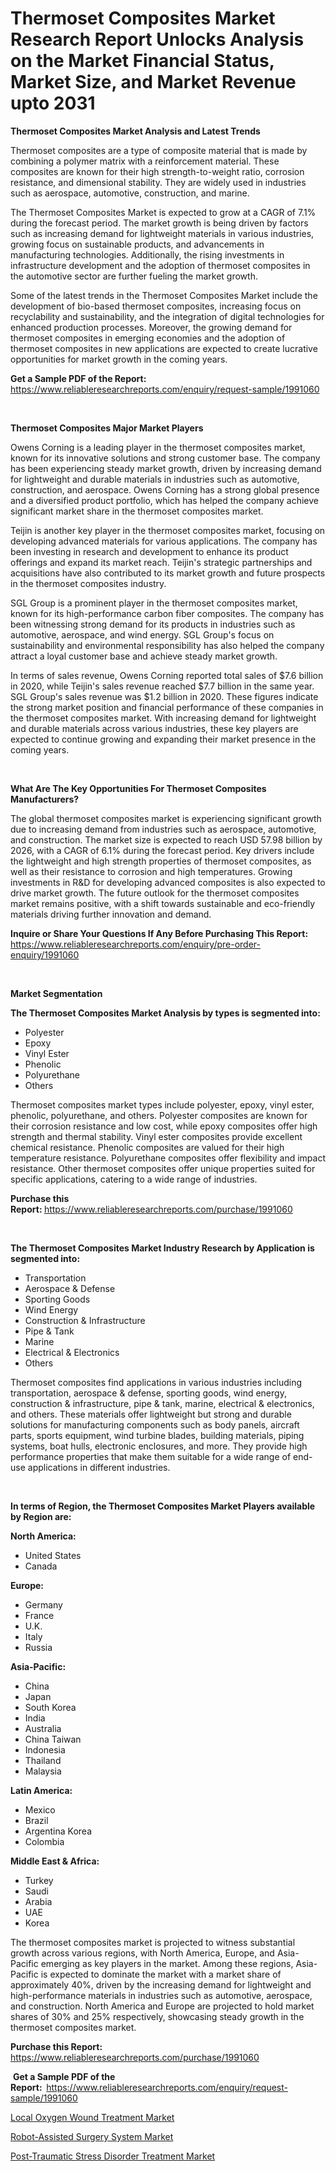 <p><h1>Thermoset Composites Market Research Report Unlocks Analysis on the Market Financial Status, Market Size, and Market Revenue upto 2031</h1></p><p><strong>Thermoset Composites Market Analysis and Latest Trends</strong></p>
<p><p>Thermoset composites are a type of composite material that is made by combining a polymer matrix with a reinforcement material. These composites are known for their high strength-to-weight ratio, corrosion resistance, and dimensional stability. They are widely used in industries such as aerospace, automotive, construction, and marine.</p><p>The Thermoset Composites Market is expected to grow at a CAGR of 7.1% during the forecast period. The market growth is being driven by factors such as increasing demand for lightweight materials in various industries, growing focus on sustainable products, and advancements in manufacturing technologies. Additionally, the rising investments in infrastructure development and the adoption of thermoset composites in the automotive sector are further fueling the market growth.</p><p>Some of the latest trends in the Thermoset Composites Market include the development of bio-based thermoset composites, increasing focus on recyclability and sustainability, and the integration of digital technologies for enhanced production processes. Moreover, the growing demand for thermoset composites in emerging economies and the adoption of thermoset composites in new applications are expected to create lucrative opportunities for market growth in the coming years.</p></p>
<p><strong>Get a Sample PDF of the Report:&nbsp;</strong> <a href="https://www.reliableresearchreports.com/enquiry/request-sample/1991060">https://www.reliableresearchreports.com/enquiry/request-sample/1991060</a></p>
<p>&nbsp;</p>
<p><strong>Thermoset Composites Major Market Players</strong></p>
<p><p>Owens Corning is a leading player in the thermoset composites market, known for its innovative solutions and strong customer base. The company has been experiencing steady market growth, driven by increasing demand for lightweight and durable materials in industries such as automotive, construction, and aerospace. Owens Corning has a strong global presence and a diversified product portfolio, which has helped the company achieve significant market share in the thermoset composites market.</p><p>Teijin is another key player in the thermoset composites market, focusing on developing advanced materials for various applications. The company has been investing in research and development to enhance its product offerings and expand its market reach. Teijin's strategic partnerships and acquisitions have also contributed to its market growth and future prospects in the thermoset composites industry.</p><p>SGL Group is a prominent player in the thermoset composites market, known for its high-performance carbon fiber composites. The company has been witnessing strong demand for its products in industries such as automotive, aerospace, and wind energy. SGL Group's focus on sustainability and environmental responsibility has also helped the company attract a loyal customer base and achieve steady market growth.</p><p>In terms of sales revenue, Owens Corning reported total sales of $7.6 billion in 2020, while Teijin's sales revenue reached $7.7 billion in the same year. SGL Group's sales revenue was $1.2 billion in 2020. These figures indicate the strong market position and financial performance of these companies in the thermoset composites market. With increasing demand for lightweight and durable materials across various industries, these key players are expected to continue growing and expanding their market presence in the coming years.</p></p>
<p>&nbsp;</p>
<p><strong>What Are The Key Opportunities For Thermoset Composites Manufacturers?</strong></p>
<p><p>The global thermoset composites market is experiencing significant growth due to increasing demand from industries such as aerospace, automotive, and construction. The market size is expected to reach USD 57.98 billion by 2026, with a CAGR of 6.1% during the forecast period. Key drivers include the lightweight and high strength properties of thermoset composites, as well as their resistance to corrosion and high temperatures. Growing investments in R&D for developing advanced composites is also expected to drive market growth. The future outlook for the thermoset composites market remains positive, with a shift towards sustainable and eco-friendly materials driving further innovation and demand.</p></p>
<p><strong>Inquire or Share Your Questions If Any Before Purchasing This Report:</strong> <a href="https://www.reliableresearchreports.com/enquiry/pre-order-enquiry/1991060">https://www.reliableresearchreports.com/enquiry/pre-order-enquiry/1991060</a></p>
<p>&nbsp;</p>
<p><strong>Market Segmentation</strong></p>
<p><strong>The Thermoset Composites Market Analysis by types is segmented into:</strong></p>
<p><ul><li>Polyester</li><li>Epoxy</li><li>Vinyl Ester</li><li>Phenolic</li><li>Polyurethane</li><li>Others</li></ul></p>
<p><p>Thermoset composites market types include polyester, epoxy, vinyl ester, phenolic, polyurethane, and others. Polyester composites are known for their corrosion resistance and low cost, while epoxy composites offer high strength and thermal stability. Vinyl ester composites provide excellent chemical resistance. Phenolic composites are valued for their high temperature resistance. Polyurethane composites offer flexibility and impact resistance. Other thermoset composites offer unique properties suited for specific applications, catering to a wide range of industries.</p></p>
<p><strong>Purchase this Report:&nbsp;</strong><a href="https://www.reliableresearchreports.com/purchase/1991060">https://www.reliableresearchreports.com/purchase/1991060</a></p>
<p>&nbsp;</p>
<p><strong>The Thermoset Composites Market Industry Research by Application is segmented into:</strong></p>
<p><ul><li>Transportation</li><li>Aerospace & Defense</li><li>Sporting Goods</li><li>Wind Energy</li><li>Construction & Infrastructure</li><li>Pipe & Tank</li><li>Marine</li><li>Electrical & Electronics</li><li>Others</li></ul></p>
<p><p>Thermoset composites find applications in various industries including transportation, aerospace & defense, sporting goods, wind energy, construction & infrastructure, pipe & tank, marine, electrical & electronics, and others. These materials offer lightweight but strong and durable solutions for manufacturing components such as body panels, aircraft parts, sports equipment, wind turbine blades, building materials, piping systems, boat hulls, electronic enclosures, and more. They provide high performance properties that make them suitable for a wide range of end-use applications in different industries.</p></p>
<p>&nbsp;</p>
<p><strong>In terms of Region, the Thermoset Composites Market Players available by Region are:</strong></p>
<p>
    <p> <strong> North America: </strong>
        <ul>
            <li>United States</li>
            <li>Canada</li>
        </ul>
        </p> 
    <p> <strong> Europe: </strong>
        <ul>
            <li>Germany</li>
            <li>France</li>
            <li>U.K.</li>
            <li>Italy</li>
            <li>Russia</li>
        </ul>
        </p> 
    <p> <strong> Asia-Pacific: </strong>
        <ul>
            <li>China</li>
            <li>Japan</li>
            <li>South Korea</li>
            <li>India</li>
            <li>Australia</li>
            <li>China Taiwan</li>
            <li>Indonesia</li>
            <li>Thailand</li>
            <li>Malaysia</li>
        </ul>
        </p> 
    <p> <strong> Latin America: </strong>
        <ul>
            <li>Mexico</li>
            <li>Brazil</li>
            <li>Argentina Korea</li>
            <li>Colombia</li>
        </ul>
        </p> 
    <p> <strong> Middle East & Africa: </strong>
        <ul>
            <li>Turkey</li>
            <li>Saudi</li>
            <li>Arabia</li>
            <li>UAE</li>
            <li>Korea</li>
        </ul>
    </p>
    </p>
<p><p>The thermoset composites market is projected to witness substantial growth across various regions, with North America, Europe, and Asia-Pacific emerging as key players in the market. Among these regions, Asia-Pacific is expected to dominate the market with a market share of approximately 40%, driven by the increasing demand for lightweight and high-performance materials in industries such as automotive, aerospace, and construction. North America and Europe are projected to hold market shares of 30% and 25% respectively, showcasing steady growth in the thermoset composites market.</p></p>
<p><strong>Purchase this Report: </strong><a href="https://www.reliableresearchreports.com/purchase/1991060">https://www.reliableresearchreports.com/purchase/1991060</a></p>
<p>&nbsp;<strong>Get a Sample PDF of the Report:&nbsp;&nbsp;</strong><a href="https://www.reliableresearchreports.com/enquiry/request-sample/1991060">https://www.reliableresearchreports.com/enquiry/request-sample/1991060</a></p>
<p><strong></strong></p>
<p><p><a href="https://view.publitas.com/reportprime-1/local-oxygen-wound-treatment-market-with-the-goal-of-estimating-the-market-size-and-future-growth-potential-of-various-market-segments-based-on-component-applications-end-user-and-region/">Local Oxygen Wound Treatment Market</a></p><p><a href="https://view.publitas.com/reportprime-1/robot-assisted-surgery-system-market-size-market-share-and-global-market-analysis-report-2023-2030/">Robot-Assisted Surgery System Market</a></p><p><a href="https://view.publitas.com/reportprime-1/post-traumatic-stress-disorder-treatment-market-size-growth-and-forecast-from-2023-2030/">Post-Traumatic Stress Disorder Treatment Market</a></p></p>